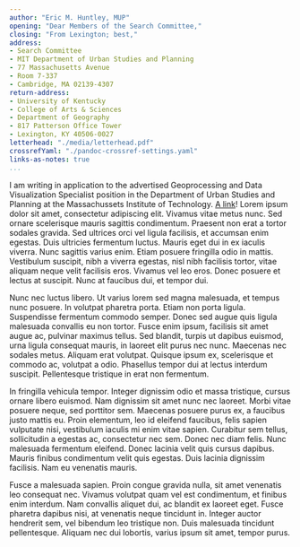 ```yaml
---
author: "Eric M. Huntley, MUP"
opening: "Dear Members of the Search Committee,"
closing: "From Lexington; best,"
address:
- Search Committee
- MIT Department of Urban Studies and Planning
- 77 Massachusetts Avenue
- Room 7-337
- Cambridge, MA 02139-4307
return-address:
- University of Kentucky
- College of Arts & Sciences
- Department of Geography
- 817 Patterson Office Tower
- Lexington, KY 40506-0027
letterhead: "./media/letterhead.pdf"
crossrefYaml: "./pandoc-crossref-settings.yaml"
links-as-notes: true
...
```


I am writing in application to the advertised Geoprocessing and Data Visualization Specialist position in the Department of Urban Studies and Planning at the Massachussets Institute of Technology. [A link](https://google.com/)! Lorem ipsum dolor sit amet, consectetur adipiscing elit. Vivamus vitae metus nunc. Sed ornare scelerisque mauris sagittis condimentum. Praesent non erat a tortor sodales gravida. Sed ultrices orci vel ligula facilisis, et accumsan enim egestas. Duis ultricies fermentum luctus. Mauris eget dui in ex iaculis viverra. Nunc sagittis varius enim. Etiam posuere fringilla odio in mattis. Vestibulum suscipit, nibh a viverra egestas, nisl nibh facilisis tortor, vitae aliquam neque velit facilisis eros. Vivamus vel leo eros. Donec posuere et lectus at suscipit. Nunc at faucibus dui, et tempor dui.

Nunc nec luctus libero. Ut varius lorem sed magna malesuada, et tempus nunc posuere. In volutpat pharetra porta. Etiam non porta ligula. Suspendisse fermentum commodo semper. Donec sed augue quis ligula malesuada convallis eu non tortor. Fusce enim ipsum, facilisis sit amet augue ac, pulvinar maximus tellus. Sed blandit, turpis ut dapibus euismod, urna ligula consequat mauris, in laoreet elit purus nec nunc. Maecenas nec sodales metus. Aliquam erat volutpat. Quisque ipsum ex, scelerisque et commodo ac, volutpat a odio. Phasellus tempor dui at lectus interdum suscipit. Pellentesque tristique in erat non fermentum.

 In fringilla vehicula tempor. Integer dignissim odio et massa tristique, cursus ornare libero euismod. Nam dignissim sit amet nunc nec laoreet. Morbi vitae posuere neque, sed porttitor sem. Maecenas posuere purus ex, a faucibus justo mattis eu. Proin elementum, leo id eleifend faucibus, felis sapien vulputate nisi, vestibulum iaculis mi enim vitae sapien. Curabitur sem tellus, sollicitudin a egestas ac, consectetur nec sem. Donec nec diam felis. Nunc malesuada fermentum eleifend. Donec lacinia velit quis cursus dapibus. Mauris finibus condimentum velit quis egestas. Duis lacinia dignissim facilisis. Nam eu venenatis mauris.

Fusce a malesuada sapien. Proin congue gravida nulla, sit amet venenatis leo consequat nec. Vivamus volutpat quam vel est condimentum, et finibus enim interdum. Nam convallis aliquet dui, ac blandit ex laoreet eget. Fusce pharetra dapibus nisi, at venenatis neque tincidunt in. Integer auctor hendrerit sem, vel bibendum leo tristique non. Duis malesuada tincidunt pellentesque. Aliquam nec dui lobortis, varius ipsum sit amet, tempor purus. 
